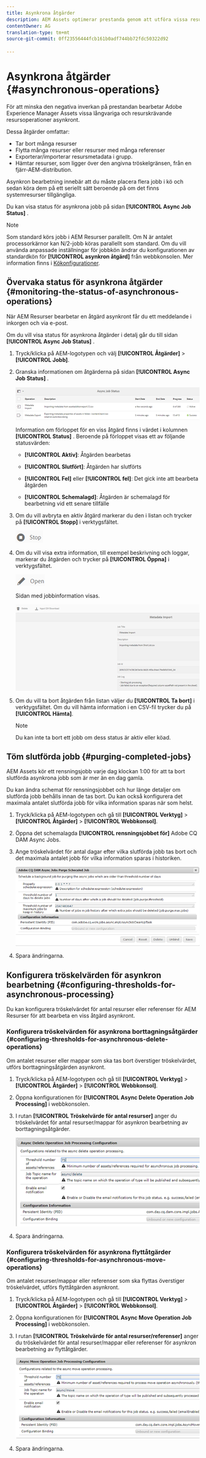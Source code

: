 ```yaml
---
title: Asynkrona åtgärder
description: AEM Assets optimerar prestanda genom att utföra vissa resurskrävande uppgifter asynkront.
contentOwner: AG
translation-type: tm+mt
source-git-commit: 0ff23556444fcb161b0adf744bb72fdc50322d92

---
```



# Asynkrona åtgärder {#asynchronous-operations}

För att minska den negativa inverkan på prestandan bearbetar Adobe Experience Manager Assets vissa långvariga och resurskrävande resursoperationer asynkront.

Dessa åtgärder omfattar:

* Tar bort många resurser
* Flytta många resurser eller resurser med många referenser
* Exporterar/importerar resursmetadata i grupp.
* Hämtar resurser, som ligger över den angivna tröskelgränsen, från en fjärr-AEM-distribution.

Asynkron bearbetning innebär att du måste placera flera jobb i kö och sedan köra dem på ett seriellt sätt beroende på om det finns systemresurser tillgängliga.

Du kan visa status för asynkrona jobb på sidan **[!UICONTROL Async Job Status]** .

>[!NOTE]
>
>Som standard körs jobb i AEM Resurser parallellt. Om N är antalet processorkärnor kan N/2-jobb köras parallellt som standard. Om du vill använda anpassade inställningar för jobbkön ändrar du konfigurationen av standardkön för **[!UICONTROL asynkron åtgärd]** från webbkonsolen. Mer information finns i [Kökonfigurationer](https://sling.apache.org/documentation/bundles/apache-sling-eventing-and-job-handling.html#queue-configurations).

## Övervaka status för asynkrona åtgärder {#monitoring-the-status-of-asynchronous-operations}

När AEM Resurser bearbetar en åtgärd asynkront får du ett meddelande i inkorgen och via e-post.

Om du vill visa status för asynkrona åtgärder i detalj går du till sidan **[!UICONTROL Async Job Status]** .

1. Tryck/klicka på AEM-logotypen och välj **[!UICONTROL Åtgärder]** > **[!UICONTROL Jobb]**.
1. Granska informationen om åtgärderna på sidan **[!UICONTROL Async Job Status]** .

   ![Status och information för asynkrona åtgärder](assets/AsyncOperation-status.png)

   Information om förloppet för en viss åtgärd finns i värdet i kolumnen **[!UICONTROL Status]** . Beroende på förloppet visas ett av följande statusvärden:

   * **[!UICONTROL Aktiv]**: Åtgärden bearbetas

   * **[!UICONTROL Slutfört]**: Åtgärden har slutförts

   * **[!UICONTROL Fel]** eller **[!UICONTROL fel]**: Det gick inte att bearbeta åtgärden

   * **[!UICONTROL Schemalagd]**: Åtgärden är schemalagd för bearbetning vid ett senare tillfälle

1. Om du vill avbryta en aktiv åtgärd markerar du den i listan och trycker på **[!UICONTROL Stopp]** i verktygsfältet.

   ![stop_icon](assets/stop_icon.png)

1. Om du vill visa extra information, till exempel beskrivning och loggar, markerar du åtgärden och trycker på **[!UICONTROL Öppna]** i verktygsfältet.

   ![open_icon](assets/open_icon.png)

   Sidan med jobbinformation visas.

   ![job_details](assets/job_details.png)

1. Om du vill ta bort åtgärden från listan väljer du **[!UICONTROL Ta bort]** i verktygsfältet. Om du vill hämta information i en CSV-fil trycker du på **[!UICONTROL Hämta]**.

   >[!NOTE]
   >
   >Du kan inte ta bort ett jobb om dess status är aktiv eller köad.

## Töm slutförda jobb {#purging-completed-jobs}

AEM Assets kör ett rensningsjobb varje dag klockan 1:00 för att ta bort slutförda asynkrona jobb som är mer än en dag gamla.

Du kan ändra schemat för rensningsjobbet och hur länge detaljer om slutförda jobb behålls innan de tas bort. Du kan också konfigurera det maximala antalet slutförda jobb för vilka information sparas när som helst.

1. Tryck/klicka på AEM-logotypen och gå till **[!UICONTROL Verktyg]** > **[!UICONTROL Åtgärder]** > **[!UICONTROL Webbkonsol]**.
1. Öppna det schemalagda **[!UICONTROL rensningsjobbet för]** Adobe CQ DAM Async Jobs.
1. Ange tröskelvärdet för antal dagar efter vilka slutförda jobb tas bort och det maximala antalet jobb för vilka information sparas i historiken.

   ![Konfiguration för att schemalägga rensning av asynkrona jobb](assets/configmgr_purge_asyncjobs.png)

1. Spara ändringarna.

## Konfigurera tröskelvärden för asynkron bearbetning {#configuring-thresholds-for-asynchronous-processing}

Du kan konfigurera tröskelvärdet för antal resurser eller referenser för AEM Resurser för att bearbeta en viss åtgärd asynkront.

### Konfigurera tröskelvärden för asynkrona borttagningsåtgärder {#configuring-thresholds-for-asynchronous-delete-operations}

Om antalet resurser eller mappar som ska tas bort överstiger tröskelvärdet, utförs borttagningsåtgärden asynkront.

1. Tryck/klicka på AEM-logotypen och gå till **[!UICONTROL Verktyg]** > **[!UICONTROL Åtgärder]** > **[!UICONTROL Webbkonsol]**.
1. Öppna konfigurationen för **[!UICONTROL Async Delete Operation Job Processing]** i webbkonsolen.
1. I rutan **[!UICONTROL Tröskelvärde för antal resurser]** anger du tröskelvärdet för antal resurser/mappar för asynkron bearbetning av borttagningsåtgärder.

   ![delete_threshold](assets/delete_threshold.png)

1. Spara ändringarna.

### Konfigurera tröskelvärden för asynkrona flyttåtgärder {#configuring-thresholds-for-asynchronous-move-operations}

Om antalet resurser/mappar eller referenser som ska flyttas överstiger tröskelvärdet, utförs flyttåtgärden asynkront.

1. Tryck/klicka på AEM-logotypen och gå till **[!UICONTROL Verktyg]** > **[!UICONTROL Åtgärder]** > **[!UICONTROL Webbkonsol]**.
1. Öppna konfigurationen för **[!UICONTROL Async Move Operation Job Processing]** i webbkonsolen.
1. I rutan **[!UICONTROL Tröskelvärde för antal resurser/referenser]** anger du tröskelvärdet för antal resurser/mappar eller referenser för asynkron bearbetning av flyttåtgärder.

   ![move_threshold](assets/move_threshold.png)

1. Spara ändringarna.
